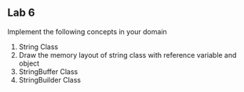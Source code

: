 ## Lab 6

Implement the following concepts in your domain

1. String Class
2. Draw the memory layout of string class with reference variable and object
3. StringBuffer Class
4. StringBuilder Class